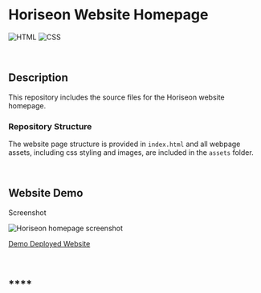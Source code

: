 # **Horiseon Website Homepage**
![HTML](https://img.shields.io/badge/Uses-HTML-red.svg)
![CSS](https://img.shields.io/badge/Uses-CSS-blue.svg)

&nbsp;
## **Description**
This repository includes the source files for the Horiseon website homepage. 

### Repository Structure
The website page structure is provided in `index.html`  and all webpage assets, including css styling and images, are included in the `assets` folder. 

&nbsp;
## **Website Demo**
Screenshot

![Horiseon homepage screenshot](https://drive.google.com/uc?export=view&id=1v0JH2z6GR57v5pHWo-OVhg1iBh8kWlrc)

[Demo Deployed Website](https://spfave.github.io/gwu_hw1_code_refactor/)

&nbsp;
## ****